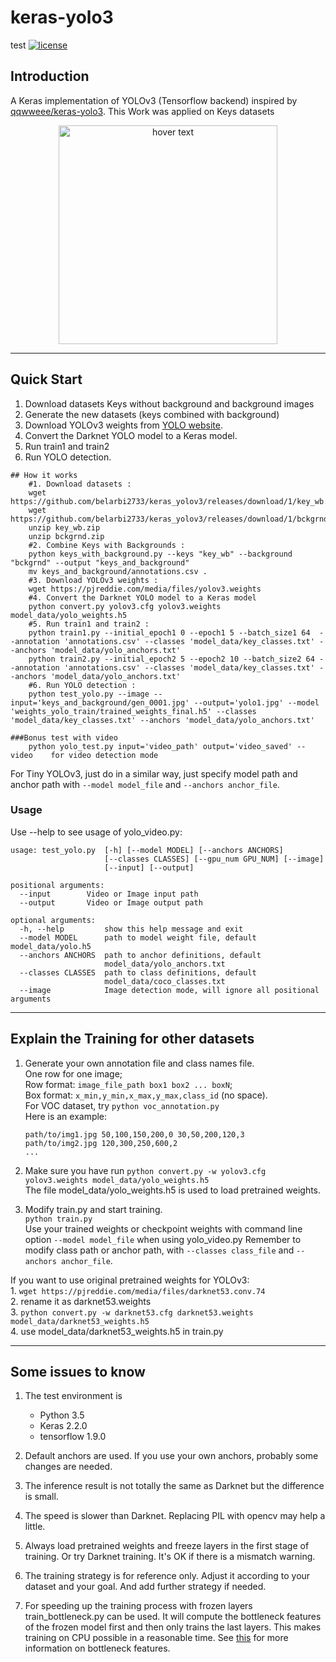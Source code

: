 # keras-yolo3




test
[![license](https://img.shields.io/github/license/mashape/apistatus.svg)](LICENSE)

## Introduction

A Keras implementation of YOLOv3 (Tensorflow backend) inspired by [qqwweee/keras-yolo3](https://github.com/qqwweee/keras-yolo3).
This Work was applied on Keys datasets

<p align="center">
  <img src="yolo1.jpg" width="350" title="hover text">
</p>


---

## Quick Start
1. Download datasets Keys without background and background images
2. Generate the new datasets (keys combined with background)
3. Download YOLOv3 weights from [YOLO website](http://pjreddie.com/darknet/yolo/).
4. Convert the Darknet YOLO model to a Keras model.
5. Run train1 and train2
6. Run YOLO detection.

```
## How it works
	#1. Download datasets :
	wget https://github.com/belarbi2733/keras_yolov3/releases/download/1/key_wb.zip
	wget https://github.com/belarbi2733/keras_yolov3/releases/download/1/bckgrnd.zip
	unzip key_wb.zip
	unzip bckgrnd.zip
	#2. Combine Keys with Backgrounds :
	python keys_with_background.py --keys "key_wb" --background "bckgrnd" --output "keys_and_background"
	mv keys_and_background/annotations.csv .
	#3. Download YOLOv3 weights :
	wget https://pjreddie.com/media/files/yolov3.weights
	#4. Convert the Darknet YOLO model to a Keras model
	python convert.py yolov3.cfg yolov3.weights model_data/yolo_weights.h5
	#5. Run train1 and train2 :
	python train1.py --initial_epoch1 0 --epoch1 5 --batch_size1 64  --annotation 'annotations.csv' --classes 'model_data/key_classes.txt' --anchors 'model_data/yolo_anchors.txt' 
	python train2.py --initial_epoch2 5 --epoch2 10 --batch_size2 64 --annotation 'annotations.csv' --classes 'model_data/key_classes.txt' --anchors 'model_data/yolo_anchors.txt' 
	#6. Run YOLO detection :
	python test_yolo.py --image --input='keys_and_background/gen_0001.jpg' --output='yolo1.jpg' --model 'weights_yolo_train/trained_weights_final.h5' --classes 'model_data/key_classes.txt' --anchors 'model_data/yolo_anchors.txt'

###Bonus test with video	
	python yolo_test.py input='video_path' output='video_saved' --video    for video detection mode 
```

For Tiny YOLOv3, just do in a similar way, just specify model path and anchor path with `--model model_file` and `--anchors anchor_file`.

### Usage
Use --help to see usage of yolo_video.py:
```
usage: test_yolo.py  [-h] [--model MODEL] [--anchors ANCHORS]
                     [--classes CLASSES] [--gpu_num GPU_NUM] [--image]
                     [--input] [--output]

positional arguments:
  --input        Video or Image input path
  --output       Video or Image output path

optional arguments:
  -h, --help         show this help message and exit
  --model MODEL      path to model weight file, default model_data/yolo.h5
  --anchors ANCHORS  path to anchor definitions, default
                     model_data/yolo_anchors.txt
  --classes CLASSES  path to class definitions, default
                     model_data/coco_classes.txt
  --image            Image detection mode, will ignore all positional arguments
```
---


## Explain the Training for other datasets

1. Generate your own annotation file and class names file.  
    One row for one image;  
    Row format: `image_file_path box1 box2 ... boxN`;  
    Box format: `x_min,y_min,x_max,y_max,class_id` (no space).  
    For VOC dataset, try `python voc_annotation.py`  
    Here is an example:
    ```
    path/to/img1.jpg 50,100,150,200,0 30,50,200,120,3
    path/to/img2.jpg 120,300,250,600,2
    ...
    ```

2. Make sure you have run `python convert.py -w yolov3.cfg yolov3.weights model_data/yolo_weights.h5`  
    The file model_data/yolo_weights.h5 is used to load pretrained weights.

3. Modify train.py and start training.  
    `python train.py`  
    Use your trained weights or checkpoint weights with command line option `--model model_file` when using yolo_video.py
    Remember to modify class path or anchor path, with `--classes class_file` and `--anchors anchor_file`.

If you want to use original pretrained weights for YOLOv3:  
    1. `wget https://pjreddie.com/media/files/darknet53.conv.74`  
    2. rename it as darknet53.weights  
    3. `python convert.py -w darknet53.cfg darknet53.weights model_data/darknet53_weights.h5`  
    4. use model_data/darknet53_weights.h5 in train.py

---

## Some issues to know

1. The test environment is
    - Python 3.5
    - Keras 2.2.0
    - tensorflow 1.9.0

2. Default anchors are used. If you use your own anchors, probably some changes are needed.

3. The inference result is not totally the same as Darknet but the difference is small.

4. The speed is slower than Darknet. Replacing PIL with opencv may help a little.

5. Always load pretrained weights and freeze layers in the first stage of training. Or try Darknet training. It's OK if there is a mismatch warning.

6. The training strategy is for reference only. Adjust it according to your dataset and your goal. And add further strategy if needed.

7. For speeding up the training process with frozen layers train_bottleneck.py can be used. It will compute the bottleneck features of the frozen model first and then only trains the last layers. This makes training on CPU possible in a reasonable time. See [this](https://blog.keras.io/building-powerful-image-classification-models-using-very-little-data.html) for more information on bottleneck features.

